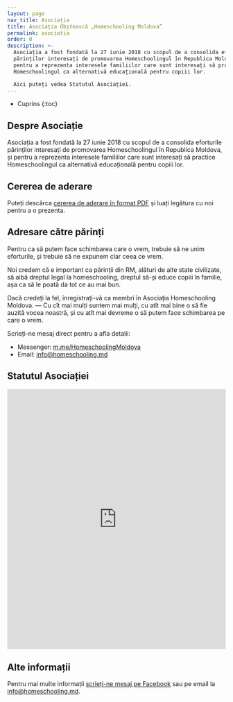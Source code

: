 ```yaml
---
layout: page
nav_title: Asociația
title: Asociația Obștească „Homeschooling Moldova”
permalink: asociatia
order: 0
description: >-
  Asociația a fost fondată la 27 iunie 2018 cu scopul de a consolida eforturile
  părinților interesați de promovarea Homeschoolingul în Republica Moldova, și
  pentru a reprezenta interesele familiilor care sunt interesați să practice
  Homeschoolingul ca alternativă educațională pentru copiii lor.

  Aici puteți vedea Statutul Asociației.
---
```


* Cuprins
{:toc}

## Despre Asociație

Asociația a fost fondată la 27 iunie 2018 cu scopul de a consolida eforturile
părinților interesați de promovarea Homeschoolingul în Republica Moldova, și
pentru a reprezenta interesele familiilor care sunt interesați să practice
Homeschoolingul ca alternativă educațională pentru copiii lor.

## Cererea de aderare

Puteți descărca [cererea de aderare în format PDF](https://docs.google.com/document/d/1cXfEeAXGOY9L4Etd8-WhSRBkSVOFLxtvxdFilLywcIU/export?format=pdf)
și luați legătura cu noi pentru a o prezenta.

## Adresare către părinți

Pentru ca să putem face schimbarea care o vrem, trebuie să ne unim eforturile,
și trebuie să ne expunem clar ceea ce vrem.

Noi credem că e important ca părinții din RM, alături de alte state civilizate,
să aibă dreptul legal la homeschooling, dreptul să-și educe copiii în familie,
așa ca să le poată da tot ce au mai bun.

Dacă credeți la fel, înregistrați-vă ca membri în Asociația Homeschooling
Moldova. — Cu cît mai mulți suntem mai mulți, cu atît mai bine o să fie auzită
vocea noastră, și cu atît mai devreme o să putem face schimbarea pe care o vrem.

Scrieți-ne mesaj direct pentru a afla detalii:

* Messenger: [m.me/HomeschoolingMoldova](https://m.me/HomeschoolingMoldova)
* Email: [info@homeschooling.md](mailto:info@homeschooling.md)

## Statutul Asociației

<!--- embed
    src="{% link assets/statut.pdf %}"
    style="width: 100%; height: 600px;"
    type="application/pdf" -->

<iframe
  src="https://docs.google.com/document/d/1wlx2F3hquZcJU6zwZYszdGhcZCtoMCU34qc5azy6sE8/preview"
  width="100%"
  height="600"
  frameborder="0"
  style="border:0"
></iframe>

## Alte informații

Pentru mai multe informații [scrieți-ne mesaj pe
Facebook](https://m.me/HomeschoolingMoldova) sau pe email la
<a href="mailto:info@homeschooling.md">info@homeschooling.md</a>.
